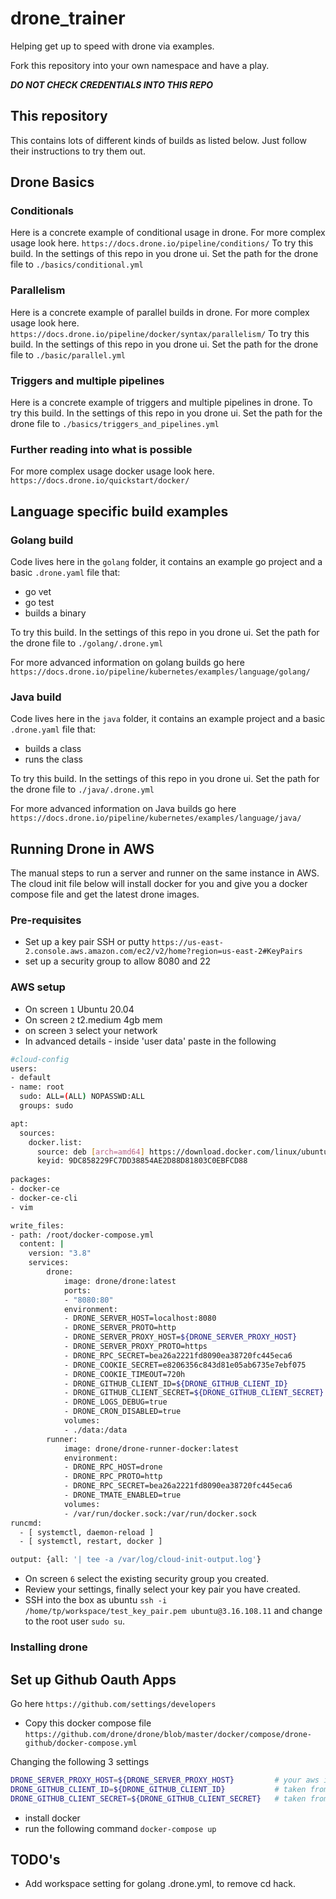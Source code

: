 # drone_trainer

Helping get up to speed with drone via examples.

Fork this repository into your own namespace and have a play. 

***DO NOT CHECK CREDENTIALS INTO THIS REPO***

## This repository

This contains lots of different kinds of builds as listed below. Just follow their instructions to try them out.

## Drone Basics

### Conditionals

Here is a concrete example of conditional usage in drone. For more complex usage look here. `https://docs.drone.io/pipeline/conditions/`
To try this build. In the settings of this repo in you drone ui. Set the path for the drone file to `./basics/conditional.yml`

### Parallelism

Here is a concrete example of parallel builds in drone. For more complex usage look here. `https://docs.drone.io/pipeline/docker/syntax/parallelism/`
To try this build. In the settings of this repo in you drone ui. Set the path for the drone file to `./basic/parallel.yml`

### Triggers and multiple pipelines

Here is a concrete example of triggers and multiple pipelines in drone.
To try this build. In the settings of this repo in you drone ui. Set the path for the drone file to `./basics/triggers_and_pipelines.yml`

### Further reading into what is possible

For more complex usage docker usage look here. `https://docs.drone.io/quickstart/docker/`

## Language specific build examples

### Golang build

Code lives here in the `golang` folder, it contains an example go project and a basic `.drone.yaml` file that:

- go vet
- go test
- builds a binary

To try this build. In the settings of this repo in you drone ui. Set the path for the drone file to `./golang/.drone.yml`

For more advanced information on golang builds go here `https://docs.drone.io/pipeline/kubernetes/examples/language/golang/`

### Java build

Code lives here in the `java` folder, it contains an example project and a basic `.drone.yaml` file that:

- builds a class
- runs the class

To try this build. In the settings of this repo in you drone ui. Set the path for the drone file to `./java/.drone.yml`

For more advanced information on Java builds go here `https://docs.drone.io/pipeline/kubernetes/examples/language/java/`

## Running Drone in AWS

The manual steps to run a server and runner on the same instance in AWS.
The cloud init file below will install docker for you and give you a docker compose file and get the latest drone images.

### Pre-requisites

- Set up a key pair SSH or putty `https://us-east-2.console.aws.amazon.com/ec2/v2/home?region=us-east-2#KeyPairs`
- set up a security group to allow 8080 and 22

### AWS setup

- On screen `1` Ubuntu 20.04
- On screen `2` t2.medium 4gb mem
- on screen `3` select your network
- In advanced details - inside 'user data' paste in the following

```BASH
#cloud-config
users:
- default
- name: root
  sudo: ALL=(ALL) NOPASSWD:ALL
  groups: sudo

apt:
  sources:
    docker.list:
      source: deb [arch=amd64] https://download.docker.com/linux/ubuntu $RELEASE stable
      keyid: 9DC858229FC7DD38854AE2D88D81803C0EBFCD88
      
packages:
- docker-ce
- docker-ce-cli
- vim

write_files:
- path: /root/docker-compose.yml
  content: |
    version: "3.8"
    services:
        drone:
            image: drone/drone:latest
            ports:
            - "8080:80"
            environment:
            - DRONE_SERVER_HOST=localhost:8080
            - DRONE_SERVER_PROTO=http
            - DRONE_SERVER_PROXY_HOST=${DRONE_SERVER_PROXY_HOST}
            - DRONE_SERVER_PROXY_PROTO=https
            - DRONE_RPC_SECRET=bea26a2221fd8090ea38720fc445eca6
            - DRONE_COOKIE_SECRET=e8206356c843d81e05ab6735e7ebf075
            - DRONE_COOKIE_TIMEOUT=720h
            - DRONE_GITHUB_CLIENT_ID=${DRONE_GITHUB_CLIENT_ID}
            - DRONE_GITHUB_CLIENT_SECRET=${DRONE_GITHUB_CLIENT_SECRET}
            - DRONE_LOGS_DEBUG=true
            - DRONE_CRON_DISABLED=true
            volumes:
            - ./data:/data
        runner:
            image: drone/drone-runner-docker:latest
            environment:
            - DRONE_RPC_HOST=drone
            - DRONE_RPC_PROTO=http
            - DRONE_RPC_SECRET=bea26a2221fd8090ea38720fc445eca6
            - DRONE_TMATE_ENABLED=true
            volumes:
            - /var/run/docker.sock:/var/run/docker.sock
runcmd:
  - [ systemctl, daemon-reload ]
  - [ systemctl, restart, docker ]

output: {all: '| tee -a /var/log/cloud-init-output.log'}
```

- On screen `6` select the existing security group you created.
- Review your settings, finally select your key pair you have created.
- SSH into the box as ubuntu `ssh -i /home/tp/workspace/test_key_pair.pem ubuntu@3.16.108.11` and change to the root user `sudo su`.

### Installing drone

## Set up Github Oauth Apps

Go here `https://github.com/settings/developers`

- Copy this docker compose file `https://github.com/drone/drone/blob/master/docker/compose/drone-github/docker-compose.yml`

Changing the following 3 settings

```BASH
DRONE_SERVER_PROXY_HOST=${DRONE_SERVER_PROXY_HOST}         # your aws instance hostname
DRONE_GITHUB_CLIENT_ID=${DRONE_GITHUB_CLIENT_ID}           # taken from your Github oauth application
DRONE_GITHUB_CLIENT_SECRET=${DRONE_GITHUB_CLIENT_SECRET}   # taken from your Github oauth application
```

- install docker
- run the following command `docker-compose up`

## TODO's

- Add workspace setting for golang .drone.yml, to remove cd hack.
